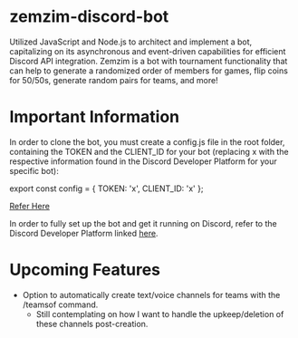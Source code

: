 # zemzim-discord-bot
Utilized JavaScript and Node.js to architect and implement a bot, capitalizing on its asynchronous and event-driven capabilities for efficient Discord API integration. Zemzim is a bot with tournament functionality that can help to generate a randomized order of members for games, flip coins for 50/50s, generate random pairs for teams, and more!

# Important Information
In order to clone the bot, you must create a config.js file in the root folder, containing the TOKEN and the CLIENT_ID for your bot (replacing x with the respective information found in the Discord Developer Platform for your specific bot):

export const config = {
    TOKEN: 'x',
    CLIENT_ID: 'x'
  };
  
[Refer Here](https://imgur.com/a/CaHNq39)

In order to fully set up the bot and get it running on Discord, refer to the Discord Developer Platform linked [here](https://discord.com/developers/docs/intro).

# Upcoming Features
* Option to automatically create text/voice channels for teams with the /teamsof command. 
  * Still contemplating on how I want to handle the upkeep/deletion of these channels post-creation.